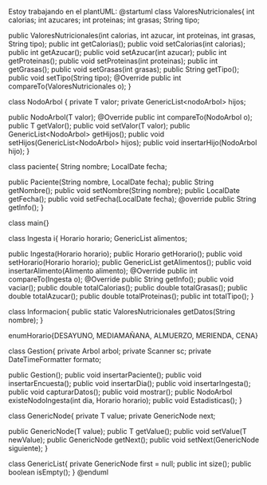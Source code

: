 Estoy trabajando en el plantUML: 
@startuml
class ValoresNutricionales{
int calorias;
int azucares;
int proteinas;
int grasas;
String tipo;

public ValoresNutricionales(int calorias, int azucar, int proteinas, int grasas, String tipo);
public int getCalorias();
public void setCalorias(int calorias);
public int getAzucar();
public void setAzucar(int azucar);
public int getProteinas();
public void setProteinas(int proteinas);
public int getGrasas();
public void setGrasas(int grasas);
public String getTipo();
public void setTipo(String tipo);
@Override public int compareTo(ValoresNutricionales o);
}

class NodoArbol <T extends DatosArbol> {
private T valor;
private GenericList<nodoArbol<T>> hijos;

public NodoArbol(T valor);
@Override public int compareTo(NodoArbol<T> o);
public T getValor();
public void setValor(T valor);
public GenericList<NodoArbol<T>> getHijos();
public void setHijos(GenericList<NodoArbol<T>> hijos);
public void insertarHijo(NodoArbol<T> hijo);
}

class paciente{
String nombre;
LocalDate fecha;

public Paciente(String nombre, LocalDate fecha);
public String getNombre();
public void setNombre(String nombre);
public LocalDate getFecha();
public void setFecha(LocalDate fecha);
@override public String getInfo();
}

class main{}

class Ingesta i{
Horario horario;
GenericList<Alimento> alimentos;

public Ingesta(Horario horario);
public Horario getHorario();
public void setHorario(Horario horario);
public GenericList<Alimento> getAlimentos();
public void insertarAlimento(Alimento alimento);
@Override public int compareTo(Ingesta o);
@Override public String getInfo();
public void vaciar();
public double totalCalorias();
public double totalGrasas();
public double totalAzucar();
public double totalProteinas();
public int totalTipo();
}

class Informacion{
public static ValoresNutricionales getDatos(String nombre);
}

enumHorario{DESAYUNO, MEDIAMAÑANA, ALMUERZO, MERIENDA, CENA}

class Gestion{
private Arbol<DatosArbol> arbol;
private Scanner sc;
private DateTimeFormatter formato;

public Gestion();
public void insertarPaciente();
public void insertarEncuesta();
public void insertarDia();
public void insertarIngesta();
public void capturarDatos();
public void mostrar();
public NodoArbol<DatosArbol> existeNodoIngesta(int dia, Horario horario);
public void Estadisticas();
}

class GenericNode<T>{
private T value;
private GenericNode<T> next;

public GenericNode(T value);
public T getValue();
public void setValue(T newValue);
public GenericNode<T> getNext();
public void setNext(GenericNode<T> siguiente);
}

class GenericList<T>{
private GenericNode<T> first = null;
public int size();
public boolean isEmpty();
}
@enduml
